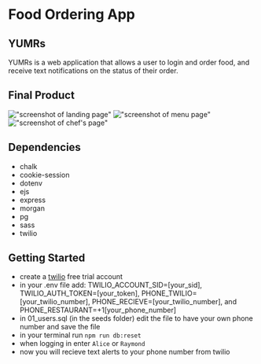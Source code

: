 Food Ordering App
=========

## YUMRs

YUMRs is a web application that allows a user to login and order food, and receive text notifications on the status of their order.

## Final Product
!["screenshot of landing page"]()
!["screenshot of menu page"]()
!["screenshot of chef's page"]()

## Dependencies
- chalk
- cookie-session
- dotenv
- ejs
- express
- morgan
- pg
- sass
- twilio

## Getting Started 
- create a [twilio](https://www.twilio.com/try-twilio) free trial account 
- in your .env file add: TWILIO_ACCOUNT_SID=[your_sid], TWILIO_AUTH_TOKEN=[your_token], PHONE_TWILIO=[your_twilio_number], PHONE_RECIEVE=[your_twilio_number], and PHONE_RESTAURANT=+1[your_phone_number]
- in 01_users.sql (in the seeds folder) edit the file to have your own phone number and save the file
- in your terminal run `npm run db:reset`
- when logging in enter `Alice` or `Raymond`
- now you will recieve text alerts to your phone number from twilio
